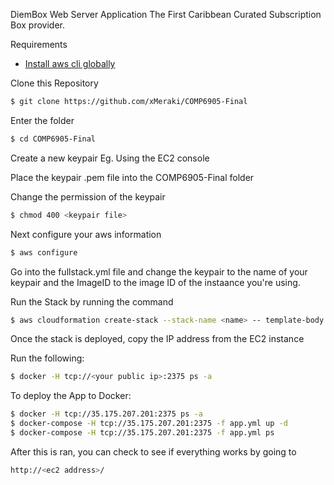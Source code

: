 DiemBox Web Server Application
The First Caribbean Curated Subscription Box provider.

Requirements
- [Install aws cli globally](https://docs.aws.amazon.com/cli/latest/userguide/cli-chap-install.html)

Clone this Repository

```Bash
$ git clone https://github.com/xMeraki/COMP6905-Final
```

Enter the folder
```Bash
$ cd COMP6905-Final
```

Create a new keypair Eg. Using the EC2 console

Place the keypair .pem file into the COMP6905-Final folder

Change the permission of the keypair
```Bash
$ chmod 400 <keypair file>
```

Next configure your aws information
```Bash
$ aws configure
```

Go into the fullstack.yml file and change the keypair to the name of your keypair and the ImageID to the image ID of the instaance you're using.



Run the Stack by running the command
```Bash
$ aws cloudformation create-stack --stack-name <name> -- template-body file://$PWD/fullstack.yml --parameters ParameterKey=NumberofAZs
```
Once the stack is deployed, copy the IP address from the EC2 instance 

Run the following:
```Bash
$ docker -H tcp://<your public ip>:2375 ps -a
```

To deploy the App to Docker:
```Bash
$ docker -H tcp://35.175.207.201:2375 ps -a
$ docker-compose -H tcp://35.175.207.201:2375 -f app.yml up -d
$ docker-compose -H tcp://35.175.207.201:2375 -f app.yml ps

```

After this is ran, you can check to see if everything works by going to
```Bash
http://<ec2 address>/
```


